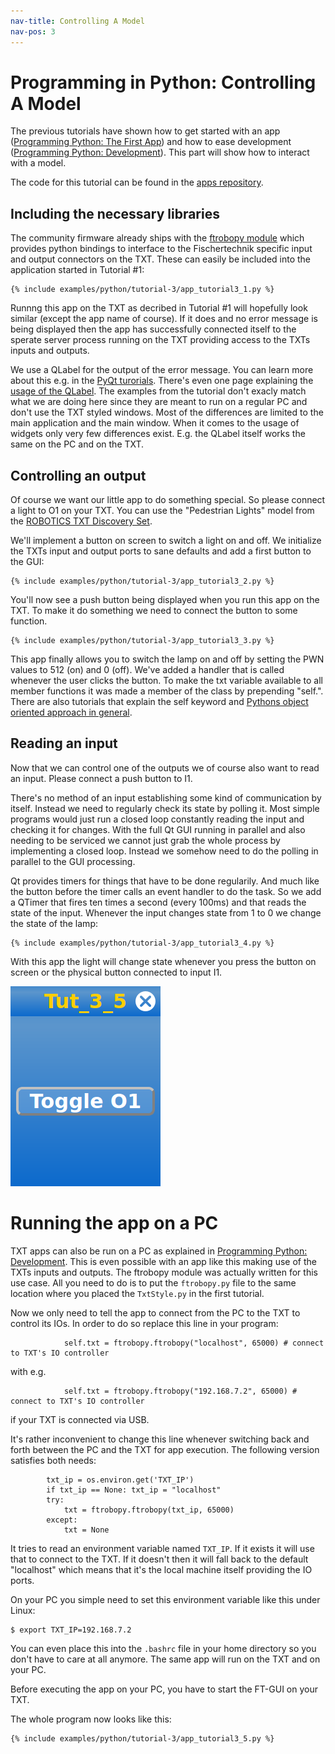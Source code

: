 ```yaml
---
nav-title: Controlling A Model
nav-pos: 3
---
```

# Programming in Python: Controlling A Model

The previous tutorials have shown how to get started with an app ([Programming Python: The First App](tutorial-1.md)) and how to ease development
([Programming Python: Development](tutorial-2.md)). This part will show how to interact with a model.

The code for this tutorial can be found in the [apps repository](https://github.com/ftCommunity/ftcommunity-apps/tree/master/packages/app_tutorial_3).

## Including the necessary libraries

The community firmware already ships with the [ftrobopy module](https://github.com/ftrobopy/ftrobopy) which provides python bindings to interface to the Fischertechnik specific input and output connectors on the TXT. These can easily be included into the application started in Tutorial #1:


```
{% include examples/python/tutorial-3/app_tutorial3_1.py %}
```

Runnng this app on the TXT as decribed in Tutorial #1 will hopefully look similar (except the app name of course). If it does and no error message is being displayed then the app has successfully connected itself to the sperate server process running on the TXT providing access to the TXTs inputs and outputs.

We use a QLabel for the output of the error message. You can learn more about this e.g. in the [PyQt turorials](http://www.tutorialspoint.com/pyqt/index.htm). There's even one page explaining the [usage of the QLabel](http://www.tutorialspoint.com/pyqt/pyqt_qlabel_widget.htm). The examples from the tutorial don't exacly match what we are doing here since they are meant to run on a regular PC and don't use the TXT styled windows. Most of the differences are limited to the main application and the main window. When it comes to the usage of widgets only very few differences exist. E.g. the QLabel itself works the same on the PC and on the TXT.

## Controlling an output

Of course we want our little app to do something special. So please connect a light to O1 on your TXT. You can use the "Pedestrian Lights" model from the [ROBOTICS TXT Discovery Set](https://www.fischertechnik.de/en/products/playing/robotics/524328-robotics-txt-discovery-set).

We'll implement a button on screen to switch a light on and off. We initialize the TXTs input and output ports to sane defaults and add a first button to the GUI:


```
{% include examples/python/tutorial-3/app_tutorial3_2.py %}
```

You'll now see a push button being displayed when you run this app on the TXT. To make it do something we need to connect the button to some function.

```
{% include examples/python/tutorial-3/app_tutorial3_3.py %}
```


This app finally allows you to switch the lamp on and off by setting the PWN values to 512 (on) and 0 (off). We've added a handler that is called whenever the user clicks the button. To make the txt variable available to all member functions it was made a member of the class by prepending "self.". There are also tutorials that explain the self keyword and [Pythons object oriented approach in general](http://www.tutorialspoint.com/python/python_classes_objects.htm).


## Reading an input

Now that we can control one of the outputs we of course also want to read an input. Please connect a push button to I1.

There's no method of an input establishing some kind of communication by itself. Instead we need to regularly check its state by polling it. Most simple programs would just run a closed loop constantly reading the input and checking it for changes. With the full Qt GUI running in parallel and also needing to be serviced we cannot just grab the whole process by implementing a closed loop. Instead we somehow need to do the polling in parallel to the GUI processing.

Qt provides timers for things that have to be done regularily. And much like the button before the timer calls an event handler to do the task. So we add a QTimer that fires ten times a second (every 100ms) and that reads the state of the input. Whenever the input changes state from 1 to 0 we change the state of the lamp:

```
{% include examples/python/tutorial-3/app_tutorial3_4.py %}
```

With this app the light will change state whenever you press the button on screen or the physical button connected to input I1.

![tut3_img1](tut3_img1.png)


# Running the app on a PC

TXT apps can also be run on a PC as explained in [Programming Python: Development](tutorial-2.md). This is even possible with an app like this making use of the TXTs inputs and outputs. The ftrobopy module was actually written for this use case. All you need to do is to put the `ftrobopy.py` file to the same location where you placed the `TxtStyle.py` in the first tutorial.

Now we only need to tell the app to connect from the PC to the TXT to control its IOs. In order to do so replace this line in your program:

```
            self.txt = ftrobopy.ftrobopy("localhost", 65000) # connect to TXT's IO controller
```

with e.g.

```
            self.txt = ftrobopy.ftrobopy("192.168.7.2", 65000) # connect to TXT's IO controller
```

if your TXT is connected via USB.

It's rather inconvenient to change this line whenever switching back and forth between the PC and the TXT for app execution. The following version satisfies both needs:

```
        txt_ip = os.environ.get('TXT_IP')
        if txt_ip == None: txt_ip = "localhost"
        try:
            txt = ftrobopy.ftrobopy(txt_ip, 65000)
        except:
            txt = None
```

It tries to read an environment variable named `TXT_IP`. If it exists it will use that to connect to the TXT. If it doesn't then it will fall back to the default "localhost" which means that it's the local machine itself providing the IO ports.

On your PC you simple need to set this environment variable like this under Linux:

```
$ export TXT_IP=192.168.7.2
```

You can even place this into the `.bashrc` file in your home directory so you don't have to care at all anymore. The same app will run on the TXT and on your PC.

Before executing the app on your PC, you have to start the FT-GUI on your TXT. 

The whole program now looks like this:
```
{% include examples/python/tutorial-3/app_tutorial3_5.py %}
```
